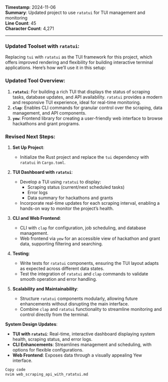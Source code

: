 **Timestamp**: 2024-11-06  
**Summary**: Updated project to use `ratatui` for TUI management and monitoring  
**Line Count**: 45  
**Character Count**: 4,271  

---

### **Updated Toolset with `ratatui`**:
Replacing `tui` with `ratatui` as the TUI framework for this project, which offers improved rendering and flexibility for building interactive terminal applications. Here’s how we’ll use it in this setup:

### **Updated Tool Overview**:
1. **`ratatui`**: For building a rich TUI that displays the status of scraping tasks, database updates, and API availability. `ratatui` provides a modern and responsive TUI experience, ideal for real-time monitoring.
2. **`clap`**: Enables CLI commands for granular control over the scraping, data management, and API components.
3. **`yew`**: Frontend library for creating a user-friendly web interface to browse hackathons and grant programs.

### **Revised Next Steps**:

1. **Set Up Project**:
   - Initialize the Rust project and replace the `tui` dependency with `ratatui` in `Cargo.toml`.
   
2. **TUI Dashboard with `ratatui`**:
   - Develop a TUI using `ratatui` to display:
     - Scraping status (current/next scheduled tasks)
     - Error logs
     - Data summary for hackathons and grants
   - Incorporate real-time updates for each scraping interval, enabling a hands-on way to monitor the project’s health.

3. **CLI and Web Frontend**:
   - CLI with `clap` for configuration, job scheduling, and database management.
   - Web frontend via `yew` for an accessible view of hackathon and grant data, supporting filtering and searching.

4. **Testing**:
   - Write tests for `ratatui` components, ensuring the TUI layout adapts as expected across different data states.
   - Test the integration of `ratatui` and `clap` commands to validate smooth operation and error handling.

5. **Scalability and Maintainability**:
   - Structure `ratatui` components modularly, allowing future enhancements without disrupting the main interface.
   - Combine `clap` and `ratatui` functionality to streamline monitoring and control directly from the terminal.

**System Design Updates**:
- **TUI with `ratatui`**: Real-time, interactive dashboard displaying system health, scraping status, and error logs.
- **CLI Enhancements**: Streamlines management and scheduling, with options for flexible configurations.
- **Web Frontend**: Exposes data through a visually appealing Yew interface.

```bash
Copy code
nvim web_scraping_api_with_ratatui.md
```
